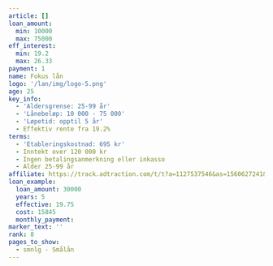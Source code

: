 ```yaml
---
article: []
loan_amount:
  min: 10000
  max: 75000
eff_interest:
  min: 19.2
  max: 26.33
payment: 1
name: Fokus lån
logo: '/lan/img/logo-5.png'
age: 25
key_info:
  - 'Aldersgrense: 25-99 år'
  - 'Lånebeløp: 10 000 - 75 000'
  - 'Løpetid: opptil 5 år'
  - Effektiv rente fra 19.2%
terms:
  - 'Etableringskostnad: 695 kr'
  - Inntekt over 120 000 kr
  - Ingen betalingsanmerkning eller inkasso
  - Alder 25-99 år
affiliate: https://track.adtraction.com/t/t?a=1127537546&as=1560627241&t=2&tk=1
loan_example:
  loan_amount: 30000
  years: 5
  effective: 19.75
  cost: 15845
  monthly_payment:
marker_text: ''
rank: 8
pages_to_show:
  - smnlg - Smålån
---
```

